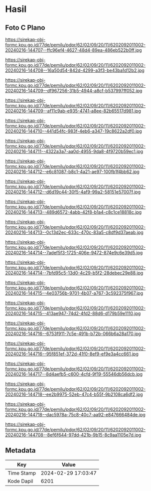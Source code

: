 # Hasil

## Foto C Plano

https://sirekap-obj-formc.kpu.go.id/77de/pemilu/pdpr/62/02/09/20/11/6202092011002-20240216-144707--ffc96ef4-4627-48d4-89ea-486eb522b0ff.jpg

https://sirekap-obj-formc.kpu.go.id/77de/pemilu/pdpr/62/02/09/20/11/6202092011002-20240216-144708--16a50d54-842d-4299-a3f3-be43ba1d12b2.jpg

https://sirekap-obj-formc.kpu.go.id/77de/pemilu/pdpr/62/02/09/20/11/6202092011002-20240216-144709--df967256-31b5-4944-a8cf-b537997ff052.jpg

https://sirekap-obj-formc.kpu.go.id/77de/pemilu/pdpr/62/02/09/20/11/6202092011002-20240216-144709--af11c9ab-e935-4741-a8ee-82b65517d981.jpg

https://sirekap-obj-formc.kpu.go.id/77de/pemilu/pdpr/62/02/09/20/11/6202092011002-20240216-144710--441d54fc-983f-4eb6-a347-19c8622a2df0.jpg

https://sirekap-obj-formc.kpu.go.id/77de/pemilu/pdpr/62/02/09/20/11/6202092011002-20240216-144711--4322a3a7-aa0d-4955-9da8-4f9720b59ec1.jpg

https://sirekap-obj-formc.kpu.go.id/77de/pemilu/pdpr/62/02/09/20/11/6202092011002-20240216-144712--e6c81087-b8c1-4a21-ae97-100fb1f4bb62.jpg

https://sirekap-obj-formc.kpu.go.id/77de/pemilu/pdpr/62/02/09/20/11/6202092011002-20240216-144712--d6d19c44-30f5-4af9-99a2-58151e57007f.jpg

https://sirekap-obj-formc.kpu.go.id/77de/pemilu/pdpr/62/02/09/20/11/6202092011002-20240216-144713--489d6572-4abb-42f8-b1a4-c8c1ce18818c.jpg

https://sirekap-obj-formc.kpu.go.id/77de/pemilu/pdpr/62/02/09/20/11/6202092011002-20240216-144713--0c13d2ec-633c-470c-83a5-c8df9d37aeab.jpg

https://sirekap-obj-formc.kpu.go.id/77de/pemilu/pdpr/62/02/09/20/11/6202092011002-20240216-144714--7adef5f3-1725-406e-9472-874e9c6e39d5.jpg

https://sirekap-obj-formc.kpu.go.id/77de/pemilu/pdpr/62/02/09/20/11/6202092011002-20240216-144714--7bfd95c5-13d0-4c29-b5f2-28debec29e88.jpg

https://sirekap-obj-formc.kpu.go.id/77de/pemilu/pdpr/62/02/09/20/11/6202092011002-20240216-144715--4e03756b-9701-4b07-a767-3c592375f967.jpg

https://sirekap-obj-formc.kpu.go.id/77de/pemilu/pdpr/62/02/09/20/11/6202092011002-20240216-144715--413ae947-74d2-4fd2-88d6-d179b59e1110.jpg

https://sirekap-obj-formc.kpu.go.id/77de/pemilu/pdpr/62/02/09/20/11/6202092011002-20240216-144716--6753f911-7c5e-491b-b72b-066b6a28a170.jpg

https://sirekap-obj-formc.kpu.go.id/77de/pemilu/pdpr/62/02/09/20/11/6202092011002-20240216-144716--95f851ef-372d-41f0-8ef9-ef9e3a4cc661.jpg

https://sirekap-obj-formc.kpu.go.id/77de/pemilu/pdpr/62/02/09/20/11/6202092011002-20240216-144717--8d4aefb5-c600-4cfd-9f19-55546db56dcb.jpg

https://sirekap-obj-formc.kpu.go.id/77de/pemilu/pdpr/62/02/09/20/11/6202092011002-20240216-144718--ee2b9975-52eb-47c4-b55f-9b2108ca6df2.jpg

https://sirekap-obj-formc.kpu.go.id/77de/pemilu/pdpr/62/02/09/20/11/6202092011002-20240216-144718--dac5978a-75c8-40c7-aa92-e847666484de.jpg

https://sirekap-obj-formc.kpu.go.id/77de/pemilu/pdpr/62/02/09/20/11/6202092011002-20240216-144708--8ef6f644-97dd-421b-9b15-8c9aa1105e7d.jpg


## Metadata

| Key        | Value               |
| ---------- | ------------------- |
| Time Stamp | 2024-02-29 17:03:47 |
| Kode Dapil | 6201                |



